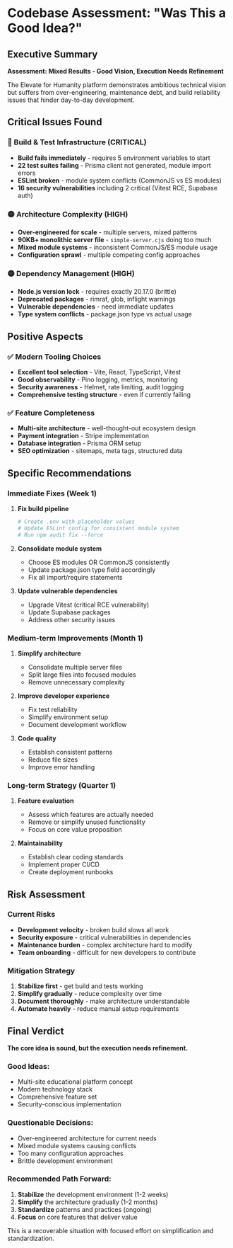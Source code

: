 # Codebase Assessment: "Was This a Good Idea?"

## Executive Summary

**Assessment: Mixed Results - Good Vision, Execution Needs Refinement**

The Elevate for Humanity platform demonstrates ambitious technical vision but suffers from over-engineering, maintenance debt, and build reliability issues that hinder day-to-day development.

## Critical Issues Found

### 🔴 Build & Test Infrastructure (CRITICAL)
- **Build fails immediately** - requires 5 environment variables to start
- **22 test suites failing** - Prisma client not generated, module import errors
- **ESLint broken** - module system conflicts (CommonJS vs ES modules)
- **16 security vulnerabilities** including 2 critical (Vitest RCE, Supabase auth)

### 🟡 Architecture Complexity (HIGH)
- **Over-engineered for scale** - multiple servers, mixed patterns
- **90KB+ monolithic server file** - `simple-server.cjs` doing too much
- **Mixed module systems** - inconsistent CommonJS/ES module usage
- **Configuration sprawl** - multiple competing config approaches

### 🟡 Dependency Management (HIGH)
- **Node.js version lock** - requires exactly 20.17.0 (brittle)
- **Deprecated packages** - rimraf, glob, inflight warnings
- **Vulnerable dependencies** - need immediate updates
- **Type system conflicts** - package.json type vs actual usage

## Positive Aspects

### ✅ Modern Tooling Choices
- **Excellent tool selection** - Vite, React, TypeScript, Vitest
- **Good observability** - Pino logging, metrics, monitoring
- **Security awareness** - Helmet, rate limiting, audit logging
- **Comprehensive testing structure** - even if currently failing

### ✅ Feature Completeness
- **Multi-site architecture** - well-thought-out ecosystem design
- **Payment integration** - Stripe implementation
- **Database integration** - Prisma ORM setup
- **SEO optimization** - sitemaps, meta tags, structured data

## Specific Recommendations

### Immediate Fixes (Week 1)
1. **Fix build pipeline**
   ```bash
   # Create .env with placeholder values
   # Update ESLint config for consistent module system
   # Run npm audit fix --force
   ```

2. **Consolidate module system**
   - Choose ES modules OR CommonJS consistently
   - Update package.json type field accordingly
   - Fix all import/require statements

3. **Update vulnerable dependencies**
   - Upgrade Vitest (critical RCE vulnerability)
   - Update Supabase packages
   - Address other security issues

### Medium-term Improvements (Month 1)
1. **Simplify architecture**
   - Consolidate multiple server files
   - Split large files into focused modules
   - Remove unnecessary complexity

2. **Improve developer experience**
   - Fix test reliability
   - Simplify environment setup
   - Document development workflow

3. **Code quality**
   - Establish consistent patterns
   - Reduce file sizes
   - Improve error handling

### Long-term Strategy (Quarter 1)
1. **Feature evaluation**
   - Assess which features are actually needed
   - Remove or simplify unused functionality
   - Focus on core value proposition

2. **Maintainability**
   - Establish clear coding standards
   - Implement proper CI/CD
   - Create deployment runbooks

## Risk Assessment

### Current Risks
- **Development velocity** - broken build slows all work
- **Security exposure** - critical vulnerabilities in dependencies
- **Maintenance burden** - complex architecture hard to modify
- **Team onboarding** - difficult for new developers to contribute

### Mitigation Strategy
1. **Stabilize first** - get build and tests working
2. **Simplify gradually** - reduce complexity over time
3. **Document thoroughly** - make architecture understandable
4. **Automate heavily** - reduce manual setup requirements

## Final Verdict

**The core idea is sound, but the execution needs refinement.**

### Good Ideas:
- Multi-site educational platform concept
- Modern technology stack
- Comprehensive feature set
- Security-conscious implementation

### Questionable Decisions:
- Over-engineered architecture for current needs
- Mixed module systems causing conflicts
- Too many configuration approaches
- Brittle development environment

### Recommended Path Forward:
1. **Stabilize** the development environment (1-2 weeks)
2. **Simplify** the architecture gradually (1-2 months)
3. **Standardize** patterns and practices (ongoing)
4. **Focus** on core features that deliver value

This is a recoverable situation with focused effort on simplification and standardization.